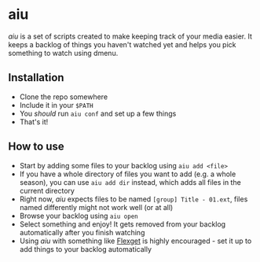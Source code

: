 # aiu

*aiu* is a set of scripts created to make keeping track of your media easier.
It keeps a backlog of things you haven't watched yet and helps you pick something
to watch using dmenu.

## Installation
- Clone the repo somewhere
- Include it in your `$PATH`
- You *should* run `aiu conf` and set up a few things
- That's it!

## How to use
- Start by adding some files to your backlog using `aiu add <file>`
- If you have a whole directory of files you want to add (e.g. a whole season), you can use `aiu add dir` instead, which adds all files in the current directory
- Right now, *aiu* expects files to be named `[group] Title - 01.ext`, files named differently might not work well (or at all)
- Browse your backlog using `aiu open`
- Select something and enjoy! It gets removed from your backlog automatically after you finish watching
- Using *aiu* with something like [Flexget](http://flexget.com/) is highly encouraged - set it up to add things to your backlog automatically
